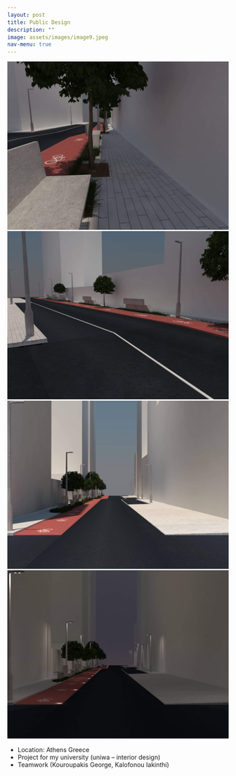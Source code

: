 ```yaml
---
layout: post
title: Public Design
description: ""
image: assets/images/image9.jpeg
nav-menu: true
---
```


<a>
			<img src="assets/images/image10.jpeg" alt="" data-position="center center" />
</a>
<a>
			<img src="assets/images/image11.jpeg" alt="" data-position="center center" />
</a>
<a>
			<img src="assets/images/image13.jpeg" alt="" data-position="center center" />
</a>
<a>
			<img src="assets/images/image14.jpeg" alt="" data-position="center center" />
</a>

* Location: Athens Greece
* Project for my university (uniwa – interior design)
* Teamwork (Kouroupakis George, Kalofonou Iakinthi)
